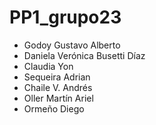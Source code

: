 # PP1_grupo23

- Godoy Gustavo Alberto
- Daniela Verónica Busetti Díaz
- Claudia Yon
- Sequeira Adrian
- Chaile V. Andrés
- Oller Martín Ariel
- Ormeño Diego
